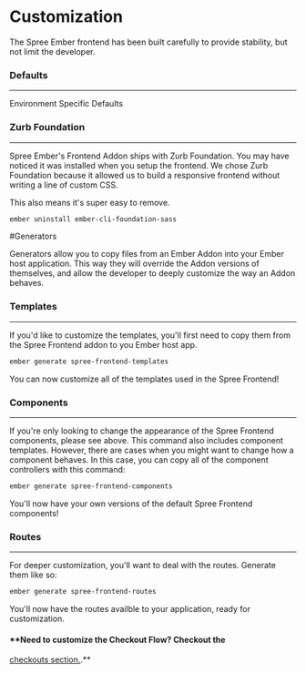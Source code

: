 # Customization

The Spree Ember frontend has been built carefully to provide stability, but not 
limit the developer.

### Defaults
***

Environment Specific Defaults

### Zurb Foundation
***

Spree Ember's Frontend Addon ships with Zurb Foundation.  You may have noticed 
it was installed when you setup the frontend.  We chose Zurb Foundation because 
it allowed us to build a responsive frontend without writing a line of custom 
CSS.

This also means it's super easy to remove.


```bash
ember uninstall ember-cli-foundation-sass
```

#Generators

Generators allow you to copy files from an Ember Addon into your Ember host 
application.  This way they will override the Addon versions of themselves, and
allow the developer to deeply customize the way an Addon behaves.

### Templates
***

If you'd like to customize the templates, you'll first need to copy them from 
the Spree Frontend addon to you Ember host app.

```bash
ember generate spree-frontend-templates
```

You can now customize all of the templates used in the Spree Frontend!

### Components
***

If you're only looking to change the appearance of the Spree Frontend 
components, please see above.  This command also includes component templates.
However, there are cases when you might want to change how a component behaves.
In this case, you can copy all of the component controllers with this command:

```bash
ember generate spree-frontend-components
```

You'll now have your own versions of the default Spree Frontend components!

### Routes
***

For deeper customization, you'll want to deal with the routes.  Generate them
like so:

```bash
ember generate spree-frontend-routes
```

You'll now have the routes availble to your application, ready for
customization.

#### **Need to customize the Checkout Flow?  Checkout the
[checkouts section.](http://spree-ember.com/6-checkouts.html).**
